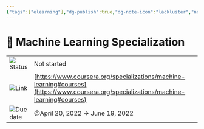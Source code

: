 ```yaml
---
{"tags":["elearning"],"dg-publish":true,"dg-note-icon":"lackluster","noteIcon":"lackluster","permalink":"/04-resources-material-para-zettel/elearning/machine-learning-specialization/","dgPassFrontmatter":true,"created":"2025-10-16T09:50:41.673+01:00","updated":"2025-10-24T16:07:43.369+01:00"}
---
```


# 🤖 Machine Learning Specialization

|   |   |
|---|---|
|![](Dashboard/Attachments/arrow-circle-down_gray%20394.svg)Status|Not started|
|![](Dashboard/Attachments/link_gray%2032.svg)Link|[https://www.coursera.org/specializations/machine-learning#courses](https://www.coursera.org/specializations/machine-learning#courses)|
|![](Dashboard/Attachments/calendar_gray%20337.svg)Due date|@April 20, 2022 → June 19, 2022|